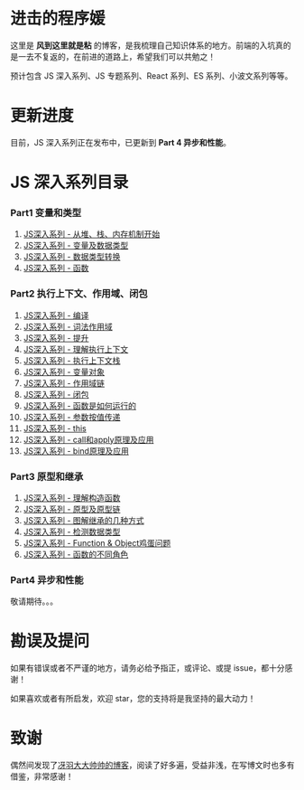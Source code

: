# 进击的程序媛
这里是 **风到这里就是粘** 的博客，是我梳理自己知识体系的地方。前端的入坑真的是一去不复返的，在前进的道路上，希望我们可以共勉之！

预计包含 JS 深入系列、JS 专题系列、React 系列、ES 系列、小波文系列等等。

# 更新进度
目前，JS 深入系列正在发布中，已更新到 **Part 4 异步和性能**。

# JS 深入系列目录
### Part1 变量和类型
1. [JS深入系列 - 从堆、栈、内存机制开始](https://github.com/cxh0224/blog/issues/1)
2. [JS深入系列 - 变量及数据类型](https://github.com/cxh0224/blog/issues/2)
3. [JS深入系列 - 数据类型转换](https://github.com/cxh0224/blog/issues/3)
4. [JS深入系列 - 函数](https://github.com/cxh0224/blog/issues/4)

### Part2 执行上下文、作用域、闭包
1. [JS深入系列 - 编译](https://github.com/cxh0224/blog/issues/7)
2. [JS深入系列 - 词法作用域](https://github.com/cxh0224/blog/issues/8)
3. [JS深入系列 - 提升](https://github.com/cxh0224/blog/issues/9)
4. [JS深入系列 - 理解执行上下文](https://github.com/cxh0224/blog/issues/12)
5. [JS深入系列 - 执行上下文栈](https://github.com/cxh0224/blog/issues/10)
6. [JS深入系列 - 变量对象](https://github.com/cxh0224/blog/issues/11)
7. [JS深入系列 - 作用域链](https://github.com/cxh0224/blog/issues/13)
8. [JS深入系列 - 闭包](https://github.com/cxh0224/blog/issues/14)
10. [JS深入系列 - 函数是如何运行的](https://github.com/cxh0224/blog/issues/16)
11. [JS深入系列 - 参数按值传递](https://github.com/cxh0224/blog/issues/6)
12. [JS深入系列 - this](https://github.com/cxh0224/blog/issues/15)
13. [JS深入系列 - call和apply原理及应用](https://github.com/cxh0224/blog/issues/17)
14. [JS深入系列 - bind原理及应用](https://github.com/cxh0224/blog/issues/18)

### Part3 原型和继承
1. [JS深入系列 - 理解构造函数](https://github.com/cxh0224/blog/issues/19)
2. [JS深入系列 - 原型及原型链](https://github.com/cxh0224/blog/issues/20)
3. [JS深入系列 - 图解继承的几种方式](https://github.com/cxh0224/blog/issues/21)
4. [JS深入系列 - 检测数据类型](https://github.com/cxh0224/blog/issues/22)
5. [JS深入系列 - Function & Object鸡蛋问题](https://github.com/cxh0224/blog/issues/23)
6. [JS深入系列 - 函数的不同角色](https://github.com/cxh0224/blog/issues/24)

### Part4 异步和性能
<!-- 
1. [JS深入系列 - JS是单线程的](https://github.com/cxh0224/blog/issues/2)
2. [JS深入系列 - 任务队列及Event-loop](https://github.com/cxh0224/blog/issues/2)
3. [JS深入系列 - 宏任务和微任务](https://github.com/cxh0224/blog/issues/2)
4. [JS深入系列 - AJAX及跨域](https://github.com/cxh0224/blog/issues/2)
5. JS深入系列 - DOM
6. JS深入系列 - 事件机制 -->
敬请期待。。。


<!-- # JS 专题系列目录
- JS专题系列（1）- 字符串（回流等）
- JS专题系列（2）- 数组（去重、扁平化、最值等）
- JS专题系列（3）- 深浅拷贝
- JS专题系列（4）- 防抖、节流
- JS专题系列（5）- 性能优化
- JS专题系列（6）- 正则 -->



# 勘误及提问
如果有错误或者不严谨的地方，请务必给予指正，或评论、或提 issue，都十分感谢！

如果喜欢或者有所启发，欢迎 star，您的支持将是我坚持的最大动力！


# 致谢
偶然间发现了[冴羽大大帅帅的博客](https://github.com/mqyqingfeng/Blog)，阅读了好多遍，受益非浅，在写博文时也多有借鉴，非常感谢！

